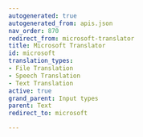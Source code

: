 ```yaml
---
autogenerated: true
autogenerated_from: apis.json
nav_order: 870
redirect_from: microsoft-translator
title: Microsoft Translator
id: microsoft
translation_types:
- File Translation
- Speech Translation
- Text Translation
active: true
grand_parent: Input types
parent: Text
redirect_to: microsoft

---
```


